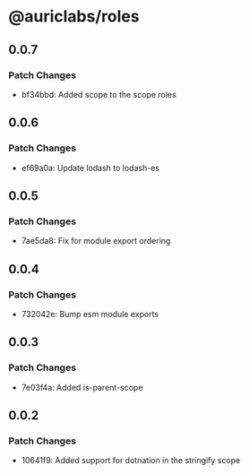 # @auriclabs/roles

## 0.0.7

### Patch Changes

- bf34bbd: Added scope to the scope roles

## 0.0.6

### Patch Changes

- ef69a0a: Update lodash to lodash-es

## 0.0.5

### Patch Changes

- 7ae5da8: Fix for module export ordering

## 0.0.4

### Patch Changes

- 732042e: Bump esm module exports

## 0.0.3

### Patch Changes

- 7e03f4a: Added is-parent-scope

## 0.0.2

### Patch Changes

- 10641f9: Added support for dotnation in the stringify scope
